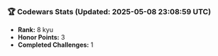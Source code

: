 ### 🏆 Codewars Stats (Updated: 2025-05-08 23:08:59 UTC)

- **Rank:** 8 kyu
- **Honor Points:** 3
- **Completed Challenges:** 1
